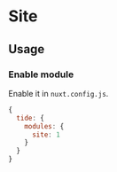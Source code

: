 # Site

## Usage

### Enable module

Enable it in `nuxt.config.js`.

```js
{
  tide: {
    modules: {
      site: 1
    }
  }
}
```
